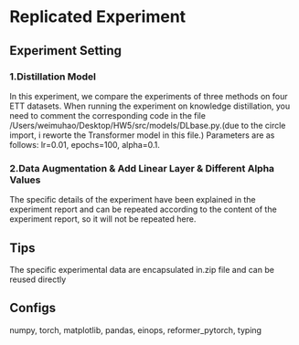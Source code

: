# Replicated Experiment

## Experiment Setting
### 1.Distillation Model
In this experiment, we compare the experiments of three methods on four ETT datasets. When running the experiment on knowledge distillation, you need to comment the corresponding code in the file /Users/weimuhao/Desktop/HW5/src/models/DLbase.py.(due to the circle import, i reworte the Transformer model in this file.) Parameters are as follows: lr=0.01, epochs=100, alpha=0.1.
### 2.Data Augmentation & Add Linear Layer & Different Alpha Values
The specific details of the experiment have been explained in the experiment report and can be repeated according to the content of the experiment report, so it will not be repeated here.

## Tips
The specific experimental data are encapsulated in.zip file and can be reused directly

## Configs
numpy, torch, matplotlib, pandas, einops, reformer_pytorch, typing
